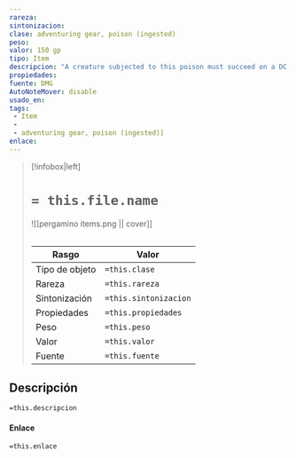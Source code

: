 ```yaml
---
rareza: 
sintonizacion: 
clase: adventuring gear, poison (ingested)
peso: 
valor: 150 gp
tipo: Item
descripcion: "A creature subjected to this poison must succeed on a DC 11 Constitution saving throw or become poisoned for 1 hour. The poisoned creature can&#x27;t knowingly speak a lie, as if under the effect of a zone of truth spell."
propiedades: 
fuente: DMG
AutoNoteMover: disable
usado_en:  
tags: 
 - Item
 - 
 - adventuring gear, poison (ingested)]
enlace: 
---
```


> [!infobox|left]
>  # `= this.file.name`
> ![[pergamino items.png || cover]]
> ######   
> |Rasgo | Valor |
> | --- | --- |
> | Tipo de objeto| `=this.clase`|
>  | Rareza| `=this.rareza`|
> | Sintonización | `=this.sintonizacion` |
> | Propiedades | `=this.propiedades` |
>  | Peso | `=this.peso` |
> | Valor | `=this.valor` |
> | Fuente | `=this.fuente` |


## Descripción
`=this.descripcion`

#### Enlace
`=this.enlace`